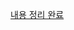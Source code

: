 [내용 정리 완료](https://jojoplot2.tistory.com/entry/%EB%84%A4%ED%8A%B8%EC%9B%8C%ED%81%AC-ASAutonomous-System%EC%99%80-ISPInternet-Service-Provider%EB%9E%80)
